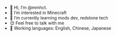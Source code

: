 - 👋 Hi, I’m @mmhct.
- 👀 I’m interested in Minecraft
- 🌱 I’m currently learning mods dev, redstone tech
- 😊 Feel free to talk with me
- 📖 Working languages: English, Chinese, Japanese



